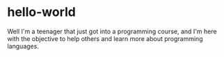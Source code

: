 # hello-world
Well I'm a teenager that just got into a programming course, and I'm here with the objective to help others and learn more about programming languages.

